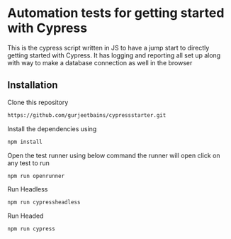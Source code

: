 # Automation tests for getting started with Cypress

This is the cypress script written in JS to have a jump start to directly getting started with Cypress. It has logging and reporting all set up along with way to make a database connection as well in the browser

## Installation

Clone this repository
 
```bash
https://github.com/gurjeetbains/cypressstarter.git
```
Install the dependencies using  
 
```bash
npm install
```

Open the test runner using below command the runner will open click on any test to run  
 
```bash
npm run openrunner
```
Run Headless  
 
```bash
npm run cypressheadless
```
Run Headed  
 
```bash
npm run cypress
```